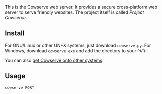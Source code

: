 This is the Cowserve web server. It provides a secure cross-platform web server to serve friendly websites. The project itself is
called *Project Cowserve*.

## Install

For GNU/Linux or other UN\*X systems, just download `cowserve.py`. For Windows, download `cowserve.exe` and add the directory to your
`PATH`.

You can also [get Cowserve onto other systems](https://github.com/Tyler887/cowserve/wiki/Install).
## Usage

`cowserve PORT`
